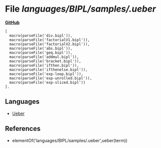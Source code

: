 # File _languages/BIPL/samples/.ueber_
**[GitHub](https://github.com/softlang/yas/blob/master/languages/BIPL/samples/.ueber)**
```
[
  macro(parseFile('div.bipl')),
  macro(parseFile('factorialV1.bipl')),
  macro(parseFile('factorialV2.bipl')),
  macro(parseFile('abs.bipl')),
  macro(parseFile('geq.bipl')),
  macro(parseFile('addmul.bipl')),
  macro(parseFile('bracket.bipl')),
  macro(parseFile('ifthen.bipl')),
  macro(parseFile('ifthenelse.bipl')),
  macro(parseFile('exp-loop.bipl')),
  macro(parseFile('exp-unrolled.bipl')),
  macro(parseFile('exp-sliced.bipl'))
].
```

## Languages
* [Ueber](../languages/Ueber.md)

## References
* elementOf('languages/BIPL/samples/.ueber',ueber(term))
